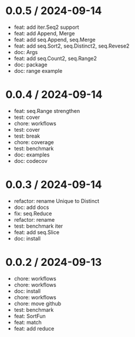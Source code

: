 
0.0.5 / 2024-09-14
==================

* feat: add iter.Seq2 support
* feat: add Append, Merge
* feat: add seq.Append, seq.Merge
* feat: add seq.Sort2, seq.Distinct2, seq.Revese2
* doc: Args
* feat: add seq.Count2, seq.Range2
* doc: package
* doc: range example

0.0.4 / 2024-09-14
==================

* feat: seq.Range strengthen
* test: cover
* chore: workflows
* test: cover
* test: break
* chore: coverage
* test: benchmark
* doc: examples
* doc: codecov

0.0.3 / 2024-09-14
==================

* refactor: rename Unique to Distinct
* doc: add docs
* fix: seq.Reduce
* refactor: rename
* test: benchmark iter
* feat: add seq.Slice
* doc: install

0.0.2 / 2024-09-13
==================

* chore: workflows
* chore: workflows
* doc: install
* chore: workflows
* chore: move github
* test: benchmark
* feat: SortFun
* feat: match
* feat: add reduce
